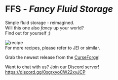 # FFS - *Fancy Fluid Storage*
Simple fluid storage - reimagined.  
Will this one also *fancy* up your world?  
Find out for yourself ;)  

![recipe](http://i.imgur.com/PzRqHxp.png)  
For more recipes, please refer to JEI or similar.

Grab the newest release from the [CurseForge](http://minecraft.curseforge.com/mc-mods/232683-ffs-fancy-fluid-storage)!

Want to chat with us? Join our Discord server!  
https://discord.gg/0xgrxyoCW22xyJCP
